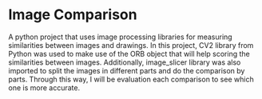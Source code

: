 # Image Comparison
A python project that uses image processing libraries for measuring similarities between images and drawings. 
In this project, CV2 library from Python was used to make use of the ORB object that will help scoring the similarities between images. 
Additionally, image_slicer library was also imported to split the images in different parts and do the comparison by parts. Through this way, I will be evaluation each comparison to see which one is more accurate. 
